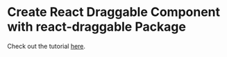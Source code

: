# Create React Draggable Component with react-draggable Package

Check out the tutorial [here](https://www.positronx.io/create-react-draggable-component-with-react-draggable-package/).